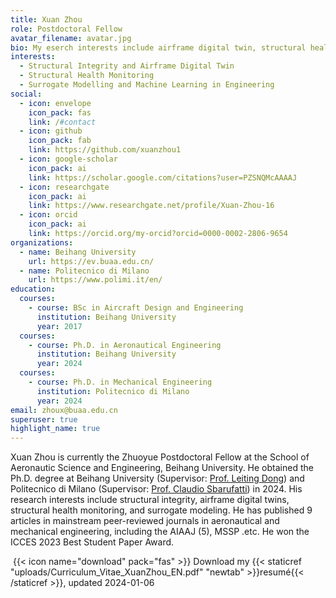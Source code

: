 ```yaml
---
title: Xuan Zhou
role: Postdoctoral Fellow
avatar_filename: avatar.jpg
bio: My eserch interests include airframe digital twin, structural health monitoring, machine learning in engineering.
interests:
  - Structural Integrity and Airframe Digital Twin
  - Structural Health Monitoring
  - Surrogate Modelling and Machine Learning in Engineering
social:
  - icon: envelope
    icon_pack: fas
    link: /#contact
  - icon: github
    icon_pack: fab
    link: https://github.com/xuanzhou1
  - icon: google-scholar
    icon_pack: ai
    link: https://scholar.google.com/citations?user=PZSNQMcAAAAJ
  - icon: researchgate
    icon_pack: ai
    link: https://www.researchgate.net/profile/Xuan-Zhou-16
  - icon: orcid
    icon_pack: ai
    link: https://orcid.org/my-orcid?orcid=0000-0002-2806-9654
organizations:
  - name: Beihang University
    url: https://ev.buaa.edu.cn/
  - name: Politecnico di Milano
    url: https://www.polimi.it/en/
education:
  courses:
    - course: BSc in Aircraft Design and Engineering
      institution: Beihang University
      year: 2017
  courses:
    - course: Ph.D. in Aeronautical Engineering
      institution: Beihang University
      year: 2024
  courses:
    - course: Ph.D. in Mechanical Engineering
      institution: Politecnico di Milano
      year: 2024
email: zhoux@buaa.edu.cn
superuser: true
highlight_name: true
---
```

Xuan Zhou is currently the Zhuoyue Postdoctoral Fellow at the School of Aeronautic Science and Engineering, Beihang University. He obtained the Ph.D. degree at Beihang University (Supervisor: [Prof. Leiting Dong](https://shi.buaa.edu.cn/dongleiting/en/index.htm)) and Politecnico di Milano (Supervisor: [Prof. Claudio Sbarufatti](https://www.mecc.polimi.it/en/research/faculty/prof-claudio-sbarufatti)) in 2024. His research interests include structural integrity, airframe digital twins, structural health monitoring, and surrogate modeling. He has published 9 articles in mainstream peer-reviewed journals in aeronautical and mechanical engineering, including the AIAAJ (5), MSSP .etc. He won the ICCES 2023 Best Student Paper Award.

 {{< icon name="download" pack="fas" >}} Download my {{< staticref "uploads/Curriculum_Vitae_XuanZhou_EN.pdf" "newtab" >}}resumé{{< /staticref >}}, updated 2024-01-06
